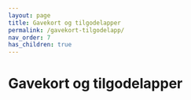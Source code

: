 ```yaml
---
layout: page
title: Gavekort og tilgodelapper
permalink: /gavekort-tilgodelapp/
nav_order: 7
has_children: true
---
```


# Gavekort og tilgodelapper
